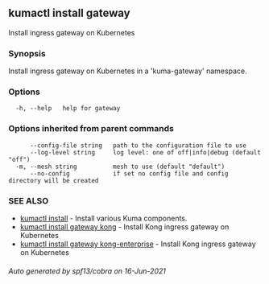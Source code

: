 ## kumactl install gateway

Install ingress gateway on Kubernetes

### Synopsis

Install ingress gateway on Kubernetes in a 'kuma-gateway' namespace.

### Options

```
  -h, --help   help for gateway
```

### Options inherited from parent commands

```
      --config-file string   path to the configuration file to use
      --log-level string     log level: one of off|info|debug (default "off")
  -m, --mesh string          mesh to use (default "default")
      --no-config            if set no config file and config directory will be created
```

### SEE ALSO

* [kumactl install](kumactl_install.md)	 - Install various Kuma components.
* [kumactl install gateway kong](kumactl_install_gateway_kong.md)	 - Install Kong ingress gateway on Kubernetes
* [kumactl install gateway kong-enterprise](kumactl_install_gateway_kong-enterprise.md)	 - Install Kong ingress gateway on Kubernetes

###### Auto generated by spf13/cobra on 16-Jun-2021
